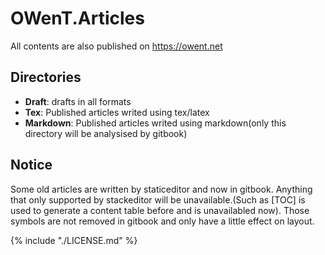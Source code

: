 OWenT.Articles
======

All contents are also published on https://owent.net

Directories
------
- **Draft**: drafts in all formats
- **Tex**: Published articles writed using tex/latex
- **Markdown**: Published articles writed using markdown(only this directory will be analysised by gitbook)

Notice
------
Some old articles are written by staticeditor and now in gitbook. Anything that only supported by stackeditor will be unavailable.(Such as [TOC] is used to generate a content table before and is unavailabled now). Those symbols are not removed in gitbook and only have a little effect on layout.

{% include "./LICENSE.md" %}
